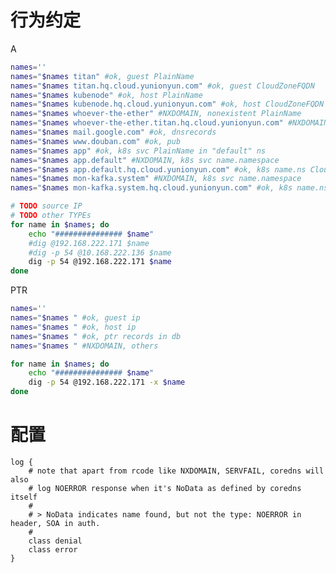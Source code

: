 # 行为约定

A

```sh
names=''
names="$names titan" #ok, guest PlainName
names="$names titan.hq.cloud.yunionyun.com" #ok, guest CloudZoneFQDN
names="$names kubenode" #ok, host PlainName
names="$names kubenode.hq.cloud.yunionyun.com" #ok, host CloudZoneFQDN
names="$names whoever-the-ether" #NXDOMAIN, nonexistent PlainName
names="$names whoever-the-ether.titan.hq.cloud.yunionyun.com" #NXDOMAIN, nonexistent CloudZoneFQDN
names="$names mail.google.com" #ok, dnsrecords
names="$names www.douban.com" #ok, pub
names="$names app" #ok, k8s svc PlainName in "default" ns
names="$names app.default" #NXDOMAIN, k8s svc name.namespace
names="$names app.default.hq.cloud.yunionyun.com" #ok, k8s name.ns CloudZoneFQDN
names="$names mon-kafka.system" #NXDOMAIN, k8s svc name.namespace
names="$names mon-kafka.system.hq.cloud.yunionyun.com" #ok, k8s name.ns CloudZoneFQDN

# TODO source IP
# TODO other TYPEs
for name in $names; do
	echo "############### $name"
	#dig @192.168.222.171 $name
	#dig -p 54 @10.168.222.136 $name
	dig -p 54 @192.168.222.171 $name
done
```

PTR

```sh
names=''
names="$names " #ok, guest ip
names="$names " #ok, host ip
names="$names " #ok, ptr records in db
names="$names " #NXDOMAIN, others

for name in $names; do
	echo "############### $name"
	dig -p 54 @192.168.222.171 -x $name
done
```

# 配置

	log {
		# note that apart from rcode like NXDOMAIN, SERVFAIL, coredns will also
		# log NOERROR response when it's NoData as defined by coredns itself
		#
		# > NoData indicates name found, but not the type: NOERROR in header, SOA in auth.
		#
		class denial
		class error
	}
